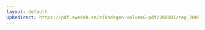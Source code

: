 ```yaml
---
layout: default
UpRedirect: https://pdf.swedeb.se/riksdagen-volumeG-pdf/200001/reg_200001/reg_200001_0308.pdf
---
```

